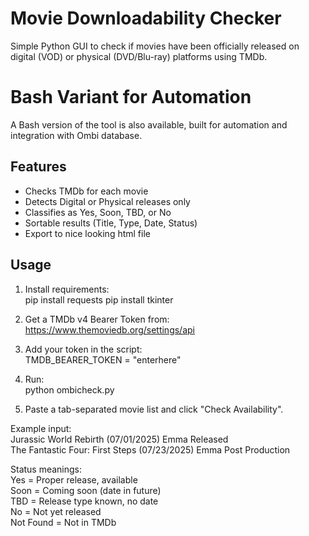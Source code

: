 # Movie Downloadability Checker  
Simple Python GUI to check if movies have been officially released on digital (VOD) or physical (DVD/Blu-ray) platforms using TMDb.  

# Bash Variant for Automation
A Bash version of the tool is also available, built for automation and integration with Ombi database.  

## Features  
- Checks TMDb for each movie  
- Detects Digital or Physical releases only  
- Classifies as Yes, Soon, TBD, or No  
- Sortable results (Title, Type, Date, Status)
- Export to nice looking html file  

## Usage  
1. Install requirements:  
   pip install requests
   pip install tkinter  

3. Get a TMDb v4 Bearer Token from:  
   https://www.themoviedb.org/settings/api  

4. Add your token in the script:  
   TMDB_BEARER_TOKEN = "enterhere"  

5. Run:  
   python ombicheck.py 

6. Paste a tab-separated movie list and click "Check Availability".  

Example input:  
Jurassic World Rebirth (07/01/2025)	Emma	Released  
The Fantastic Four: First Steps (07/23/2025)	Emma	Post Production  

Status meanings:  
Yes    = Proper release, available  
Soon   = Coming soon (date in future)  
TBD    = Release type known, no date  
No     = Not yet released  
Not Found = Not in TMDb
